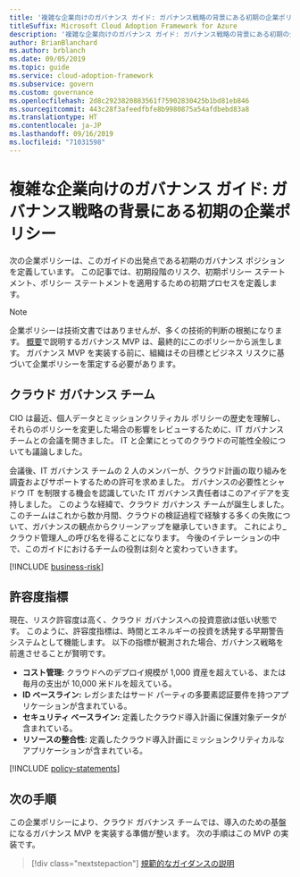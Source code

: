```yaml
---
title: '複雑な企業向けのガバナンス ガイド: ガバナンス戦略の背景にある初期の企業ポリシー'
titleSuffix: Microsoft Cloud Adoption Framework for Azure
description: '複雑な企業向けのガバナンス ガイド: ガバナンス戦略の背景にある初期の企業ポリシー'
author: BrianBlanchard
ms.author: brblanch
ms.date: 09/05/2019
ms.topic: guide
ms.service: cloud-adoption-framework
ms.subservice: govern
ms.custom: governance
ms.openlocfilehash: 2d8c2923820883561f75902830425b1bd81eb846
ms.sourcegitcommit: 443c28f3afeedfbfe8b9980875a54afdbebd83a8
ms.translationtype: HT
ms.contentlocale: ja-JP
ms.lasthandoff: 09/16/2019
ms.locfileid: "71031598"
---
```

# <a name="governance-guide-for-complex-enterprises-initial-corporate-policy-behind-the-governance-strategy"></a>複雑な企業向けのガバナンス ガイド: ガバナンス戦略の背景にある初期の企業ポリシー

次の企業ポリシーは、このガイドの出発点である初期のガバナンス ポジションを定義しています。 この記事では、初期段階のリスク、初期ポリシー ステートメント、ポリシー ステートメントを適用するための初期プロセスを定義します。

> [!NOTE]
>企業ポリシーは技術文書ではありませんが、多くの技術的判断の根拠になります。 [概要](./index.md)で説明するガバナンス MVP は、最終的にこのポリシーから派生します。 ガバナンス MVP を実装する前に、組織はその目標とビジネス リスクに基づいて企業ポリシーを策定する必要があります。

## <a name="cloud-governance-team"></a>クラウド ガバナンス チーム

CIO は最近、個人データとミッションクリティカル ポリシーの歴史を理解し、それらのポリシーを変更した場合の影響をレビューするために、IT ガバナンス チームとの会議を開きました。 IT と企業にとってのクラウドの可能性全般についても議論しました。

会議後、IT ガバナンス チームの 2 人のメンバーが、クラウド計画の取り組みを調査およびサポートするための許可を求めました。 ガバナンスの必要性とシャドウ IT を制限する機会を認識していた IT ガバナンス責任者はこのアイデアを支持しました。 このような経緯で、クラウド ガバナンス チームが誕生しました。 このチームはこれから数か月間、クラウドの検証過程で経験する多くの失敗について、ガバナンスの観点からクリーンアップを継承していきます。 これにより_クラウド管理人_の呼び名を得ることになります。 今後のイテレーションの中で、このガイドにおけるチームの役割は刻々と変わっていきます。

[!INCLUDE [business-risk](../../../../includes/business-risks.md)]

## <a name="tolerance-indicators"></a>許容度指標

現在、リスク許容度は高く、クラウド ガバナンスへの投資意欲は低い状態です。 このように、許容度指標は、時間とエネルギーの投資を誘発する早期警告システムとして機能します。 以下の指標が観測された場合、ガバナンス戦略を前進させることが賢明です。

- **コスト管理:** クラウドへのデプロイ規模が 1,000 資産を超えている、または毎月の支出が 10,000 米ドルを超えている。
- **ID ベースライン:** レガシまたはサード パーティの多要素認証要件を持つアプリケーションが含まれている。
- **セキュリティ ベースライン:** 定義したクラウド導入計画に保護対象データが含まれている。
- **リソースの整合性:** 定義したクラウド導入計画にミッションクリティカルなアプリケーションが含まれている。

[!INCLUDE [policy-statements](../../../../includes/policy-statements.md)]

## <a name="next-steps"></a>次の手順

この企業ポリシーにより、クラウド ガバナンス チームでは、導入のための基盤になるガバナンス MVP を実装する準備が整います。 次の手順はこの MVP の実装です。

> [!div class="nextstepaction"]
> [規範的なガイダンスの説明](./prescriptive-guidance.md)
